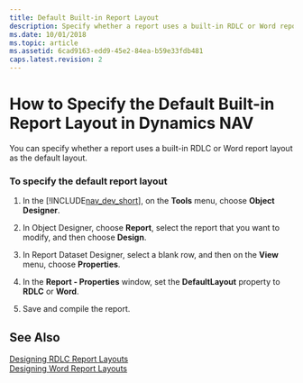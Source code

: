 ```yaml
---
title: Default Built-in Report Layout
description: Specify whether a report uses a built-in RDLC or Word report layout as the default layout for viewing the reports in Microsoft Dynamics NAV. 
ms.date: 10/01/2018
ms.topic: article
ms.assetid: 6cad9163-edd9-45e2-84ea-b59e33fdb481
caps.latest.revision: 2
---
```

# How to Specify the Default Built-in Report Layout in Dynamics NAV
You can specify whether a report uses a built-in RDLC or Word report layout as the default layout.  
  
### To specify the default report layout  
  
1.  In the [!INCLUDE[nav_dev_short](includes/nav_dev_short_md.md)], on the **Tools** menu, choose **Object Designer**.  
  
2.  In Object Designer, choose **Report**, select the report that you want to modify, and then choose **Design**.  
  
3.  In Report Dataset Designer, select a blank row, and then on the **View** menu, choose **Properties**.  
  
4.  In the **Report - Properties** window, set the **DefaultLayout** property to **RDLC** or **Word**.  
  
5.  Save and compile the report.  
  
## See Also  
 [Designing RDLC Report Layouts](Designing-RDLC-Report-Layouts.md)   
 [Designing Word Report Layouts](Designing-Word-Report-Layouts.md)
